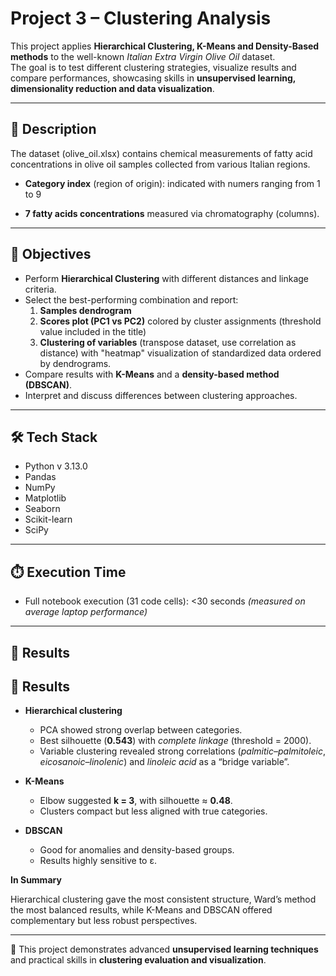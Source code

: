 # Project 3 – Clustering Analysis

This project applies **Hierarchical Clustering, K-Means and Density-Based methods** to the well-known *Italian Extra Virgin Olive Oil* dataset.  
The goal is to test different clustering strategies, visualize results and compare performances, showcasing skills in **unsupervised learning, dimensionality reduction and data visualization**.  

---

## 📝 Description  

The dataset (olive_oil.xlsx) contains chemical measurements of fatty acid concentrations in olive oil samples collected from various Italian regions.  

- **Category index** (region of origin): indicated with numers ranging from 1 to 9

- **7 fatty acids concentrations** measured via chromatography (columns).  

---

## 🎯 Objectives  

- Perform **Hierarchical Clustering** with different distances and linkage criteria.  
- Select the best-performing combination and report:  
  1. **Samples dendrogram**  
  2. **Scores plot (PC1 vs PC2)** colored by cluster assignments (threshold value included in the title)  
  3. **Clustering of variables** (transpose dataset, use correlation as distance) with "heatmap" visualization of standardized data ordered by dendrograms.  
- Compare results with **K-Means** and a **density-based method (DBSCAN)**.  
- Interpret and discuss differences between clustering approaches.

---

## 🛠️ Tech Stack  

- Python v 3.13.0
- Pandas
- NumPy
- Matplotlib
- Seaborn
- Scikit-learn
- SciPy

---

## ⏱️ Execution Time  

- Full notebook execution (31 code cells): <30 seconds *(measured on average laptop performance)*  

---

## 🚀 Results  

## 🚀 Results  

- **Hierarchical clustering**  
  - PCA showed strong overlap between categories.  
  - Best silhouette (**0.543**) with *complete linkage* (threshold = 2000).      
  - Variable clustering revealed strong correlations (*palmitic–palmitoleic*, *eicosanoic–linolenic*) and *linoleic acid* as a “bridge variable”.  

- **K-Means**  
  - Elbow suggested **k = 3**, with silhouette ≈ **0.48**.  
  - Clusters compact but less aligned with true categories.  

- **DBSCAN**  
  - Good for anomalies and density-based groups.  
  - Results highly sensitive to ε.  

**In Summary**

Hierarchical clustering gave the most consistent structure, Ward’s method the most balanced results, while K-Means and DBSCAN offered complementary but less robust perspectives.  

---

📌 This project demonstrates advanced **unsupervised learning techniques** and practical skills in **clustering evaluation and visualization**.  
